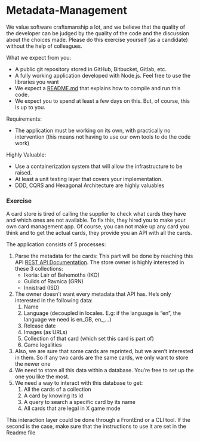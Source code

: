 # Metadata-Management

We value software craftsmanship a lot, and we believe that the quality of the developer can be judged by the quality of the code and the discussion about the choices made. Please do this exercise yourself (as a candidate) without the help of colleagues.

What we expect from you:

- A public git repository stored in GitHub, Bitbucket, Gitlab, etc.
- A fully working application developed with Node.js. Feel free to use the libraries you want
- We expect a [README.md](http://readme.md/) that explains how to compile and run this code.
- We expect you to spend at least a few days on this. But, of course, this is up to you.

Requirements:

- The application must be working on its own, with practically no intervention (this means not having to use our own tools to do the code work)

Highly Valuable:

- Use a containerization system that will allow the infrastructure to be raised.
- At least a unit testing layer that covers your implementation.
- DDD, CQRS and Hexagonal Architecture are highly valuables

### **Exercise**

A card store is tired of calling the supplier to check what cards they have and which ones are not available. To fix this,  they hired you to make your own card management app. Of course, you can not make up any card you think and to get the actual cards, they provide you an API with all the cards.

The application consists of 5 processes:

1. Parse the metadata for the cards: This part will be done by reaching this API [REST API Documentation](https://scryfall.com/docs/api). The store owner is highly interested in these 3 collections:
    - Ikoria: Lair of Behemoths (IKO)
    - Guilds of Ravnica (GRN)
    - Innistrad (ISD)
2. The owner doesn’t want every metadata that API has. He’s only interested in the following data:
    1. Name
    2. Language (decoupled in locales. E.g: if the language is “en”, the language we need is en_GB, en_,…)
    3. Release date
    4. Images (as URLs)
    5. Collection of that card (which set this card is part of)
    6. Game legalities
3. Also, we are sure that some cards are reprinted, but we aren’t interested in them. So if any two cards are the same cards, we only want to store the newer one
4. We need to store all this data within a database. You’re free to set up the one you like the most.
5. We need a way to interact with this database to get:
    1. All the cards of a collection
    2. A card by knowing its id
    3. A query to search a specific card by its name
    4. All cards that are legal in X game mode

This interaction layer could be done through a FrontEnd or a CLI tool. If the second is the case, make sure that the instructions to use it are set in the Readme file
